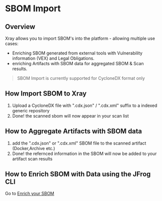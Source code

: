 # SBOM Import

## Overview

Xray allows you to import SBOM's into the platform - allowing multiple use cases:

* Enriching SBOM generated from external tools with Vulnerability information (VEX) and Legal Obligations.
* enriching  Artifacts with SBOM data for aggregated SBOM & Scan results.

> SBOM Import is currently supported for CycloneDX format only



## How Import SBOM to Xray

1. Upload a CycloneDX file with ".cdx.json" / ".cdx.xml" suffix to a indexed generic repository
2. Done! the scanned sbom will now appear in your scan list



## How to Aggregate Artifacts with SBOM data&#x20;

1. add the ".cdx.json" or ".cdx.xml" SBOM file to the scanned artifact (Docker,Archive etc.)
2. Done! the refernced information in the SBOM will now be added to your artifact scan results



## How to Enrich SBOM with Data using the JFrog CLI

Go to [Enrich your SBOM ](../../../../../developers/cli/enrich-your-sbom-jsons-and-xmls.md)

